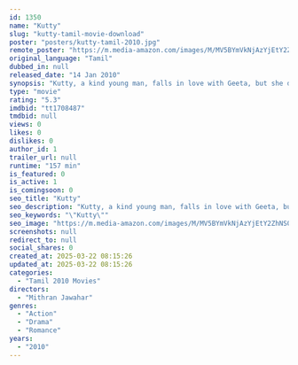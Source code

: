 ```yaml
---
id: 1350
name: "Kutty"
slug: "kutty-tamil-movie-download"
poster: "posters/kutty-tamil-2010.jpg"
remote_poster: "https://m.media-amazon.com/images/M/MV5BYmVkNjAzYjEtY2ZhNS00NDJkLThlNzgtNDRjZmU0NGU0MWJiXkEyXkFqcGdeQXVyMTY1MzAyNjU4._V1_SX300.jpg"
original_language: "Tamil"
dubbed_in: null
released_date: "14 Jan 2010"
synopsis: "Kutty, a kind young man, falls in love with Geeta, but she does not reciprocate his love. He continues to love her even after learning that she is in love with Arjun, her college-mate."
type: "movie"
rating: "5.3"
imdbid: "tt1708487"
tmdbid: null
views: 0
likes: 0
dislikes: 0
author_id: 1
trailer_url: null
runtime: "157 min"
is_featured: 0
is_active: 1
is_comingsoon: 0
seo_title: "Kutty"
seo_description: "Kutty, a kind young man, falls in love with Geeta, but she does not reciprocate his love. He continues to love her even after learning that she is in love with Arjun, her college-mate."
seo_keywords: "\"Kutty\""
seo_image: "https://m.media-amazon.com/images/M/MV5BYmVkNjAzYjEtY2ZhNS00NDJkLThlNzgtNDRjZmU0NGU0MWJiXkEyXkFqcGdeQXVyMTY1MzAyNjU4._V1_SX300.jpg"
screenshots: null
redirect_to: null
social_shares: 0
created_at: 2025-03-22 08:15:26
updated_at: 2025-03-22 08:15:26
categories:
  - "Tamil 2010 Movies"
directors:
  - "Mithran Jawahar"
genres:
  - "Action"
  - "Drama"
  - "Romance"
years:
  - "2010"
---
```

